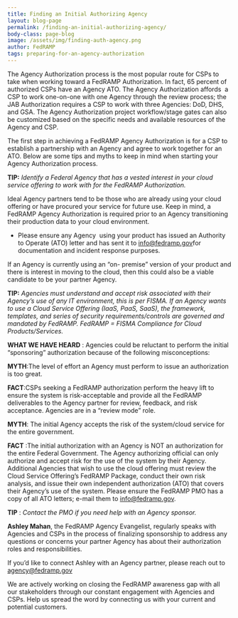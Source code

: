```yaml
---
title: Finding an Initial Authorizing Agency
layout: blog-page
permalink: /finding-an-initial-authorizing-agency/
body-class: page-blog
image: /assets/img/finding-auth-agency.png
author: FedRAMP
tags: preparing-for-an-agency-authorization
---
```

The Agency Authorization process is the most popular route for CSPs to take when working toward a FedRAMP Authorization. In fact, 65 percent of authorized CSPs have an Agency ATO. The Agency Authorization affords  a CSP to work one-on-one with one Agency through the review process; the JAB Authorization requires a CSP to work with three Agencies: DoD, DHS, and GSA. The Agency Authorization project workflow/stage gates can also be customized based on the specific needs and available resources of the Agency and CSP.

The first step in achieving a FedRAMP Agency Authorization is for a CSP to establish a partnership with an Agency and agree to work together for an ATO. Below are some tips and myths to keep in mind when starting your Agency Authorization process.

**TIP:** *Identify a Federal Agency that has a vested interest in your cloud service offering to work with for the FedRAMP Authorization.*

Ideal Agency partners tend to be those who are already using your cloud offering or have procured your service for future use. Keep in mind, a FedRAMP Agency Authorization is required prior to an Agency transitioning their production data to your cloud environment.

* Please ensure any Agency  using your product has issued an Authority to Operate (ATO) letter and has sent it to [info@fedramp.gov](mailto:info@fedramp.gov)for documentation and incident response purposes.

If an Agency is currently using an “on- premise” version of your product and there is interest in moving to the cloud, then this could also be a viable candidate to be your partner Agency.


**TIP:** _Agencies must understand and accept risk associated with their Agency’s use of any IT environment, this is per FISMA. If an Agency wants to use a Cloud Service Offering (IaaS, PaaS, SaaS), the framework, templates, and series of security requirements/controls are governed and mandated by FedRAMP. FedRAMP = FISMA Compliance for Cloud Products/Services._

**WHAT WE HAVE HEARD** : Agencies could be reluctant to perform the initial “sponsoring” authorization because of the following misconceptions:


  **MYTH**:The level of effort an Agency must perform to issue an authorization is too great.



  **FACT**:CSPs seeking a FedRAMP authorization perform the heavy lift to ensure the system is risk-acceptable and provide all the FedRAMP deliverables to the Agency partner for review, feedback, and risk acceptance. Agencies are in a “review mode” role.



  **MYTH**: The initial Agency accepts the risk of the system/cloud service for the entire government.



  **FACT** :The initial authorization with an Agency is NOT an authorization for the entire Federal Government. The Agency authorizing official can only authorize and accept risk for the use of the system by their Agency. Additional Agencies that wish to use the cloud offering must review the Cloud Service Offering’s FedRAMP Package, conduct their own risk analysis, and issue their own independent authorization (ATO) that covers their Agency’s use of the system. Please ensure the FedRAMP PMO has a copy of all ATO letters; e-mail them to [info@fedramp.gov](mailto:info@fedramp.gov).


**TIP** : *Contact the PMO if you need help with an Agency sponsor.*


  **Ashley Mahan**, the FedRAMP Agency Evangelist, regularly speaks with Agencies and CSPs in the process of finalizing sponsorship to address any questions or concerns your partner Agency has about their authorization roles and responsibilities.


  If you’d like to connect Ashley with an Agency partner, please reach out to [agency@fedramp.gov](mailto:agency@fedramp.gov)


We are actively working on closing the FedRAMP awareness gap with all our stakeholders through our constant engagement with Agencies and CSPs. Help us spread the word by connecting us with your current and potential customers.

